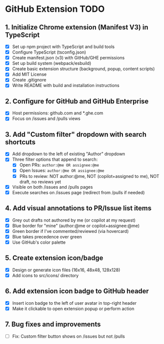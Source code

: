 # GitHub Extension TODO

## 1. Initialize Chrome extension (Manifest V3) in TypeScript
- [x] Set up npm project with TypeScript and build tools
- [x] Configure TypeScript (tsconfig.json)
- [x] Create manifest.json (v3) with GitHub/GHE permissions
- [x] Set up build system (webpack/esbuild)
- [x] Create basic extension structure (background, popup, content scripts)
- [x] Add MIT License
- [x] Create .gitignore
- [x] Write README with build and installation instructions

## 2. Configure for GitHub and GitHub Enterprise
- [x] Host permissions: github.com and *.ghe.com
- [x] Focus on /issues and /pulls views

## 3. Add "Custom filter" dropdown with search shortcuts
- [x] Add dropdown to the left of existing "Author" dropdown
- [x] Three filter options that append to search:
  - [x] Open PRs: `author:@me OR assignee:@me`
  - [x] Open Issues: `author:@me OR assignee:@me`
  - [x] PRs to review: NOT author:@me, NOT (copilot+assigned to me), NOT draft, no reviews yet
- [x] Visible on both /issues and /pulls pages
- [x] Execute searches on /issues page (redirect from /pulls if needed)

## 4. Add visual annotations to PR/Issue list items
- [x] Grey out drafts not authored by me (or copilot at my request)
- [x] Blue border for "mine" (author:@me or copilot+assignee:@me)
- [x] Green border if I've commented/reviewed (via hovercard)
- [x] Blue takes precedence over green
- [x] Use GitHub's color palette

## 5. Create extension icon/badge
- [x] Design or generate icon files (16x16, 48x48, 128x128)
- [x] Add icons to src/icons/ directory

## 6. Add extension icon badge to GitHub header
- [x] Insert icon badge to the left of user avatar in top-right header
- [x] Make it clickable to open extension popup or perform action

## 7. Bug fixes and improvements
- [ ] Fix: Custom filter button shows on /issues but not /pulls
